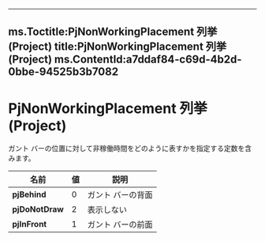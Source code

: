 

---
ms.Toctitle:PjNonWorkingPlacement 列挙 (Project)
title:PjNonWorkingPlacement 列挙 (Project)
ms.ContentId:a7ddaf84-c69d-4b2d-0bbe-94525b3b7082
---
# PjNonWorkingPlacement 列挙 (Project)




ガント バーの位置に対して非稼働時間をどのように表すかを指定する定数を含みます。

|**名前**|**値**|**説明**|
|---|---|---|
|**pjBehind**|0|ガント バーの背面|
|**pjDoNotDraw**|2|表示しない|
|**pjInFront**|1|ガント バーの前面|




